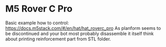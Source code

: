 # M5 Rover C Pro
Basic example how to control:
https://docs.m5stack.com/#/en/hat/hat_roverc_pro
As planform seems to be discontinued and your bot most probably disassemble it itself think about printing reinforcement part from STL folder.  
